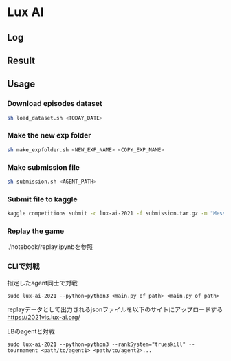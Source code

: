 # Lux AI

## Log


## Result

## Usage

### Download episodes dataset
```sh
sh load_dataset.sh <TODAY_DATE>
```

### Make the new exp folder
```sh
sh make_expfolder.sh <NEW_EXP_NAME> <COPY_EXP_NAME>
```

### Make submission file
```sh
sh submission.sh <AGENT_PATH> 
```

### Submit file to kaggle
```sh
kaggle competitions submit -c lux-ai-2021 -f submission.tar.gz -m "Message"
```

### Replay the game
./notebook/replay.ipynbを参照

### CLIで対戦
指定したagent同士で対戦
```
sudo lux-ai-2021 --python=python3 <main.py of path> <main.py of path>
```

replayデータとして出力されるjsonファイルを以下のサイトにアップロードする
https://2021vis.lux-ai.org/

LBのagentと対戦
```
sudo lux-ai-2021 --python=python3 --rankSystem="trueskill" --tournament <path/to/agent1> <path/to/agent2>...
```